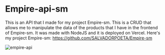﻿# Empire-api-sm

This is an API that I made for my project Empire-sm. This is a CRUD that allows me to manipulate the data of the products that I have in the frontend of Empire-sm. It was made with NodeJS and it is deployed on Vercel. Here's my project Empire-sm: https://github.com/SALVADORPOETA/Empire-sm
 
![empire-api](https://github.com/SALVADORPOETA/Empire-api-sm/assets/71913145/1a6de50b-62fd-452f-8254-c96f3cdc86d3)
